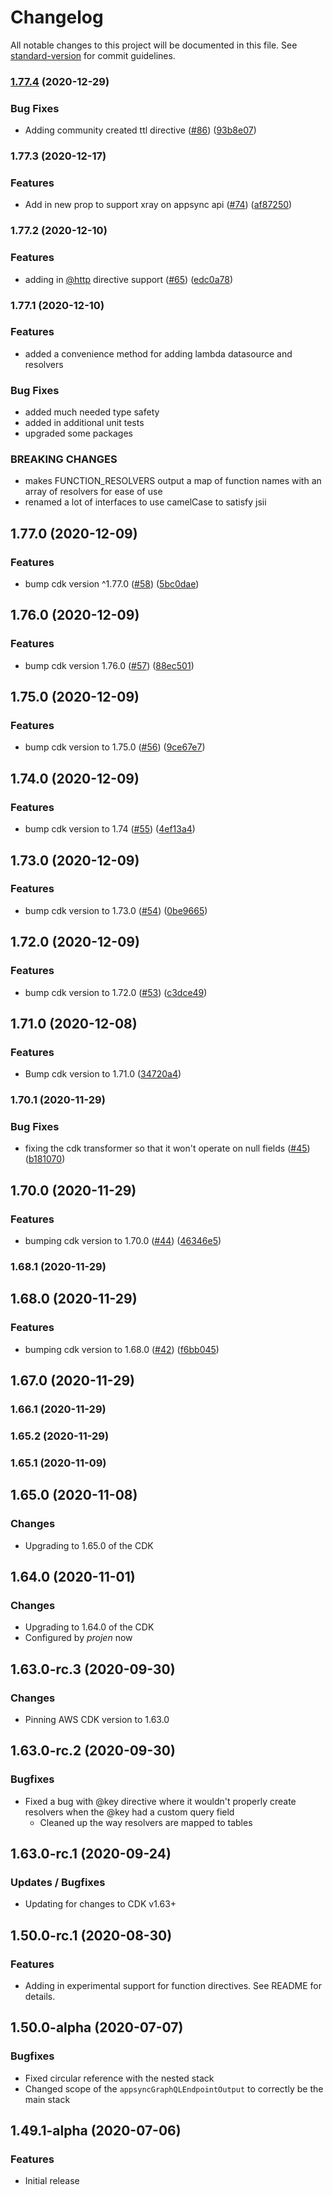 # Changelog

All notable changes to this project will be documented in this file. See [standard-version](https://github.com/conventional-changelog/standard-version) for commit guidelines.

### [1.77.4](https://github.com/ken/cdk-appsync-transformer/compare/v1.77.3...v1.77.4) (2020-12-29)


### Bug Fixes

* Adding community created ttl directive ([#86](https://github.com/ken/cdk-appsync-transformer/issues/86)) ([93b8e07](https://github.com/ken/cdk-appsync-transformer/commit/93b8e07d96a08841f1db293238c49539ae8c3413))

### 1.77.3 (2020-12-17)


### Features

* Add in new prop to support xray on appsync api ([#74](https://github.com/ken/cdk-appsync-transformer/issues/74)) ([af87250](https://github.com/ken/cdk-appsync-transformer/commit/af872503ff6c67a0bc887bbeb4720a7774d573be))

### 1.77.2 (2020-12-10)


### Features

* adding in [@http](https://github.com/http) directive support ([#65](https://github.com/ken/cdk-appsync-transformer/issues/65)) ([edc0a78](https://github.com/ken/cdk-appsync-transformer/commit/edc0a78c3db5d964eed23323c3b0b33219bd235f))

### 1.77.1 (2020-12-10)


### Features

* added a convenience method for adding lambda datasource and resolvers

### Bug Fixes

* added much needed type safety
* added in additional unit tests
* upgraded some packages

### BREAKING CHANGES

* makes FUNCTION_RESOLVERS output a map of function names with an array of resolvers for ease of use
* renamed a lot of interfaces to use camelCase to satisfy jsii

## 1.77.0 (2020-12-09)


### Features

* bump cdk version ^1.77.0 ([#58](https://github.com/ken/cdk-appsync-transformer/issues/58)) ([5bc0dae](https://github.com/ken/cdk-appsync-transformer/commit/5bc0daea7498dc096391b2d1acfcf8d17a9f5dd3))

## 1.76.0 (2020-12-09)


### Features

* bump cdk version 1.76.0 ([#57](https://github.com/ken/cdk-appsync-transformer/issues/57)) ([88ec501](https://github.com/ken/cdk-appsync-transformer/commit/88ec501a6eac2ff9e03b6a07c5e1a158521b4c62))

## 1.75.0 (2020-12-09)


### Features

* bump cdk version to 1.75.0 ([#56](https://github.com/ken/cdk-appsync-transformer/issues/56)) ([9ce67e7](https://github.com/ken/cdk-appsync-transformer/commit/9ce67e7f390205bf37d8f0b4a30cbf0172faced1))

## 1.74.0 (2020-12-09)


### Features

* bump cdk version to 1.74 ([#55](https://github.com/ken/cdk-appsync-transformer/issues/55)) ([4ef13a4](https://github.com/ken/cdk-appsync-transformer/commit/4ef13a43f69bbcdddf47c71864d64e5d24b6c474))

## 1.73.0 (2020-12-09)


### Features

* bump cdk version to 1.73.0 ([#54](https://github.com/ken/cdk-appsync-transformer/issues/54)) ([0be9665](https://github.com/ken/cdk-appsync-transformer/commit/0be966528b51e86307e2f567e8e661b54e786a47))

## 1.72.0 (2020-12-09)


### Features

* bump cdk version to 1.72.0 ([#53](https://github.com/ken/cdk-appsync-transformer/issues/53)) ([c3dce49](https://github.com/ken/cdk-appsync-transformer/commit/c3dce49b2e1cae50fa05cd73cd3d6ec4dff6e2e8))

## 1.71.0 (2020-12-08)


### Features

* Bump cdk version to 1.71.0 ([34720a4](https://github.com/ken/cdk-appsync-transformer/commit/34720a4dea6314570f734fb674ad93852933305f))

### 1.70.1 (2020-11-29)


### Bug Fixes

* fixing the cdk transformer so that it won't operate on null fields ([#45](https://github.com/ken/cdk-appsync-transformer/issues/45)) ([b181070](https://github.com/ken/cdk-appsync-transformer/commit/b1810709c63da24f0b810b89866bf0c225047d4b))

## 1.70.0 (2020-11-29)


### Features

* bumping cdk version to 1.70.0 ([#44](https://github.com/ken/cdk-appsync-transformer/issues/44)) ([46346e5](https://github.com/ken/cdk-appsync-transformer/commit/46346e5d64c3bcacab4fe6f8c9a34b97f3a15216))

### 1.68.1 (2020-11-29)

## 1.68.0 (2020-11-29)


### Features

* bumping cdk version to 1.68.0 ([#42](https://github.com/ken/cdk-appsync-transformer/issues/42)) ([f6bb045](https://github.com/ken/cdk-appsync-transformer/commit/f6bb0454c796fda107cca1011677c4ea160a3439))

## 1.67.0 (2020-11-29)

### 1.66.1 (2020-11-29)

### 1.65.2 (2020-11-29)

### 1.65.1 (2020-11-09)

## 1.65.0 (2020-11-08)

### Changes

* Upgrading to 1.65.0 of the CDK

## 1.64.0 (2020-11-01)

### Changes

* Upgrading to 1.64.0 of the CDK
* Configured by _projen_ now

## 1.63.0-rc.3 (2020-09-30)

### Changes

* Pinning AWS CDK version to 1.63.0

## 1.63.0-rc.2 (2020-09-30)

### Bugfixes

* Fixed a bug with @key directive where it wouldn't properly create resolvers when the @key had a custom query field
  * Cleaned up the way resolvers are mapped to tables

## 1.63.0-rc.1 (2020-09-24)

### Updates / Bugfixes

* Updating for changes to CDK v1.63+

## 1.50.0-rc.1 (2020-08-30)

### Features

* Adding in experimental support for function directives. See README for details.

## 1.50.0-alpha (2020-07-07)

### Bugfixes

* Fixed circular reference with the nested stack
* Changed scope of the `appsyncGraphQLEndpointOutput` to correctly be the main stack

## 1.49.1-alpha (2020-07-06)

### Features

* Initial release
